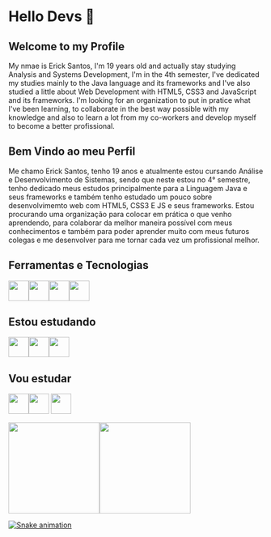 # Hello Devs 👋

## Welcome to my Profile

My nmae is Erick Santos, I'm 19 years old and actually stay studying Analysis and Systems Development, I'm in the 4th semester, I've dedicated my studies mainly to the Java language and its frameworks and I've also studied a little about Web Development with HTML5, CSS3 and JavaScript and its frameworks. I'm looking for an organization to put in pratice what I've been learning, to collaborate in the best way possible with my knowledge and also to learn a lot from my co-workers and develop myself to become a better profissional.

## Bem Vindo ao meu Perfil
Me chamo Erick Santos, tenho 19 anos e atualmente estou cursando Análise e Desenvolvimento de Sistemas, sendo que neste estou no 4° semestre, tenho dedicado meus estudos principalmente para a Linguagem Java e seus frameworks e também tenho estudado um pouco sobre desenvolvimemto web com HTML5, CSS3 E JS e seus frameworks. Estou procurando uma organização para colocar em prática o que venho aprendendo, para colaborar da melhor maneira possível com meus conhecimentos e também para poder aprender muito com meus futuros colegas e me desenvolver para me tornar cada vez um profissional melhor.

## Ferramentas e Tecnologias
<img src="https://cdn.jsdelivr.net/gh/devicons/devicon/icons/git/git-original.svg" width="40" height="40"/><img src="https://cdn.jsdelivr.net/gh/devicons/devicon/icons/html5/html5-original.svg" width="40" height="40" /><img src="https://cdn.jsdelivr.net/gh/devicons/devicon/icons/css3/css3-original.svg" width="40" height ="40" /><img src="https://cdn.jsdelivr.net/gh/devicons/devicon/icons/java/java-original.svg" width="40" height="40" />

## Estou estudando
<img src="https://cdn.jsdelivr.net/gh/devicons/devicon/icons/postgresql/postgresql-original.svg" width="40" height="40" /><img src="https://cdn.jsdelivr.net/gh/devicons/devicon/icons/spring/spring-original.svg" width="40" height="40"/><img src="https://cdn.jsdelivr.net/gh/devicons/devicon/icons/javascript/javascript-original.svg" width="40" height="40" />
          

## Vou estudar
<img src="https://cdn.jsdelivr.net/gh/devicons/devicon/icons/mysql/mysql-original.svg" width="40" height="40"/><img src="https://cdn.jsdelivr.net/gh/devicons/devicon/icons/react/react-original.svg" width="40" height="40" /> <img src="https://cdn.jsdelivr.net/gh/devicons/devicon/icons/mongodb/mongodb-original.svg" width="40" height="40" />
          
<div><a href="https://github.com/ErickS4ntos"><img height="180em" src="https://github-readme-stats.vercel.app/api/top-langs/?username=ErickS4ntos&layout=compact&langs_count=7&theme=dracula"/><img height="180em" src="https://github-readme-stats.vercel.app/api?username=ErickS4ntos&show_icons=true&theme=dracula&include_all_commits=true&count_private=true"/></div>
          
![Snake animation](https://github.com/ErickS4ntos/ErickS4ntos/blob/output/github-contribution-grid-snake.svg)
              
                  
          
          

          
          

<!--
**ErickS4ntos/ErickS4ntos** is a ✨ _special_ ✨ repository because its `README.md` (this file) appears on your GitHub profile.

Here are some ideas to get you started:

- 🔭 I’m currently working on ...
- 🌱 I’m currently learning ...
- 👯 I’m looking to collaborate on ...
- 🤔 I’m looking for help with ...
- 💬 Ask me about ...
- 📫 How to reach me: ...
- 😄 Pronouns: ...
- ⚡ Fun fact: ...
-->
